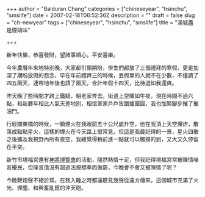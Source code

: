 +++
author = "Balduran Chang"
categories = ["chineseyear", "hsinchu", "smslife"]
date = 2007-02-18T06:52:36Z
description = ""
draft = false
slug = "ch-newyear"
tags = ["chineseyear", "hsinchu", "smslife"]
title = "滿城盡是煙硝味"

+++


新年快樂，恭喜發財，望諸事順心，平安喜樂。

今年農曆年來地特別晚，大家都引領期盼，學生們都放了三個禮拜的寒假，更是加深了期盼放假的怨念，早在年前禮拜三的時候，丟假單的人就不在少數，不僅請了四五兩天，連帶地年後也請了兩天，合計年假十四天，比待退如我還爽。

昨天晚了些時間才跨上鐵騎，朝老家奔去。街道上空曠如午夜，現在時間不過六點，和新曆年相比人氣天差地別，相信家家戶戶皆圍爐團圓，我也加緊腳步摧了摧油門。

行經關東橋的時候，一顆煙火在我眼前五十公尺處升空，他在我頂上天空爆炸，散落成點點星火，這樣的煙火在今天路上很常見，但這是我最記得的一景，星火四散之後擴及我視野內所有夜空，我總覺得稍前進一點就可以觸摸的到，又大又久停留在半空。

新竹市境福宮還有[神將博覽會](http://www.mobile01.com/topicdetail.php?f=37&t=282309&last=2349533 "Mobile01 [分享] 我的除夕夜 , 大家的呢 ? (圖多)")的活動，隨然熱情十足，但我記得境福宮常被陳情噪音擾民，但噪音值沒有超過法規標準而做罷，今晚會不會又被陳情了呢？

今晚鞭炮聲不絕於耳，在我入睡之時都還聽見幾聲從遠方傳來，這個城市充滿了火光、煙塵、和興奮亂竄的沖天砲。

